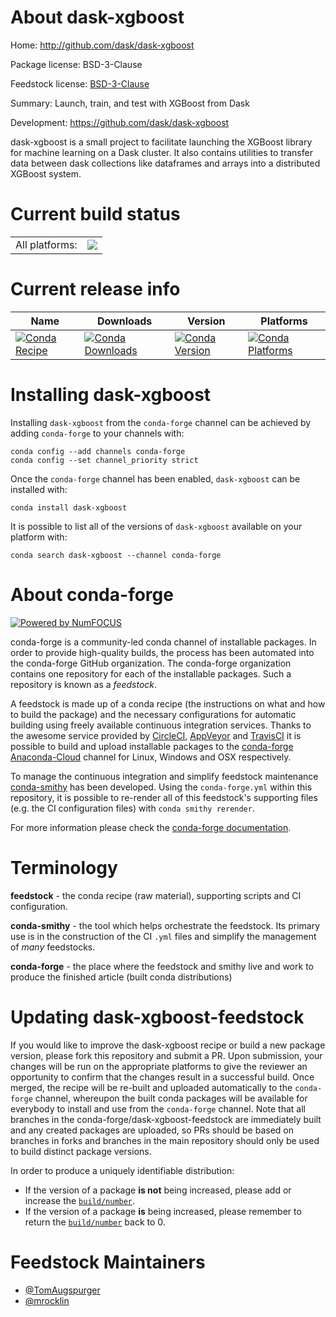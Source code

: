 About dask-xgboost
==================

Home: http://github.com/dask/dask-xgboost

Package license: BSD-3-Clause

Feedstock license: [BSD-3-Clause](https://github.com/conda-forge/dask-xgboost-feedstock/blob/master/LICENSE.txt)

Summary: Launch, train, and test with XGBoost from Dask

Development: https://github.com/dask/dask-xgboost

dask-xgboost is a small project to facilitate launching the XGBoost
library for machine learning on a Dask cluster.  It also contains
utilities to transfer data between dask collections like dataframes and
arrays into a distributed XGBoost system.


Current build status
====================


<table><tr><td>All platforms:</td>
    <td>
      <a href="https://dev.azure.com/conda-forge/feedstock-builds/_build/latest?definitionId=5081&branchName=master">
        <img src="https://dev.azure.com/conda-forge/feedstock-builds/_apis/build/status/dask-xgboost-feedstock?branchName=master">
      </a>
    </td>
  </tr>
</table>

Current release info
====================

| Name | Downloads | Version | Platforms |
| --- | --- | --- | --- |
| [![Conda Recipe](https://img.shields.io/badge/recipe-dask--xgboost-green.svg)](https://anaconda.org/conda-forge/dask-xgboost) | [![Conda Downloads](https://img.shields.io/conda/dn/conda-forge/dask-xgboost.svg)](https://anaconda.org/conda-forge/dask-xgboost) | [![Conda Version](https://img.shields.io/conda/vn/conda-forge/dask-xgboost.svg)](https://anaconda.org/conda-forge/dask-xgboost) | [![Conda Platforms](https://img.shields.io/conda/pn/conda-forge/dask-xgboost.svg)](https://anaconda.org/conda-forge/dask-xgboost) |

Installing dask-xgboost
=======================

Installing `dask-xgboost` from the `conda-forge` channel can be achieved by adding `conda-forge` to your channels with:

```
conda config --add channels conda-forge
conda config --set channel_priority strict
```

Once the `conda-forge` channel has been enabled, `dask-xgboost` can be installed with:

```
conda install dask-xgboost
```

It is possible to list all of the versions of `dask-xgboost` available on your platform with:

```
conda search dask-xgboost --channel conda-forge
```


About conda-forge
=================

[![Powered by NumFOCUS](https://img.shields.io/badge/powered%20by-NumFOCUS-orange.svg?style=flat&colorA=E1523D&colorB=007D8A)](http://numfocus.org)

conda-forge is a community-led conda channel of installable packages.
In order to provide high-quality builds, the process has been automated into the
conda-forge GitHub organization. The conda-forge organization contains one repository
for each of the installable packages. Such a repository is known as a *feedstock*.

A feedstock is made up of a conda recipe (the instructions on what and how to build
the package) and the necessary configurations for automatic building using freely
available continuous integration services. Thanks to the awesome service provided by
[CircleCI](https://circleci.com/), [AppVeyor](https://www.appveyor.com/)
and [TravisCI](https://travis-ci.com/) it is possible to build and upload installable
packages to the [conda-forge](https://anaconda.org/conda-forge)
[Anaconda-Cloud](https://anaconda.org/) channel for Linux, Windows and OSX respectively.

To manage the continuous integration and simplify feedstock maintenance
[conda-smithy](https://github.com/conda-forge/conda-smithy) has been developed.
Using the ``conda-forge.yml`` within this repository, it is possible to re-render all of
this feedstock's supporting files (e.g. the CI configuration files) with ``conda smithy rerender``.

For more information please check the [conda-forge documentation](https://conda-forge.org/docs/).

Terminology
===========

**feedstock** - the conda recipe (raw material), supporting scripts and CI configuration.

**conda-smithy** - the tool which helps orchestrate the feedstock.
                   Its primary use is in the construction of the CI ``.yml`` files
                   and simplify the management of *many* feedstocks.

**conda-forge** - the place where the feedstock and smithy live and work to
                  produce the finished article (built conda distributions)


Updating dask-xgboost-feedstock
===============================

If you would like to improve the dask-xgboost recipe or build a new
package version, please fork this repository and submit a PR. Upon submission,
your changes will be run on the appropriate platforms to give the reviewer an
opportunity to confirm that the changes result in a successful build. Once
merged, the recipe will be re-built and uploaded automatically to the
`conda-forge` channel, whereupon the built conda packages will be available for
everybody to install and use from the `conda-forge` channel.
Note that all branches in the conda-forge/dask-xgboost-feedstock are
immediately built and any created packages are uploaded, so PRs should be based
on branches in forks and branches in the main repository should only be used to
build distinct package versions.

In order to produce a uniquely identifiable distribution:
 * If the version of a package **is not** being increased, please add or increase
   the [``build/number``](https://docs.conda.io/projects/conda-build/en/latest/resources/define-metadata.html#build-number-and-string).
 * If the version of a package **is** being increased, please remember to return
   the [``build/number``](https://docs.conda.io/projects/conda-build/en/latest/resources/define-metadata.html#build-number-and-string)
   back to 0.

Feedstock Maintainers
=====================

* [@TomAugspurger](https://github.com/TomAugspurger/)
* [@mrocklin](https://github.com/mrocklin/)

